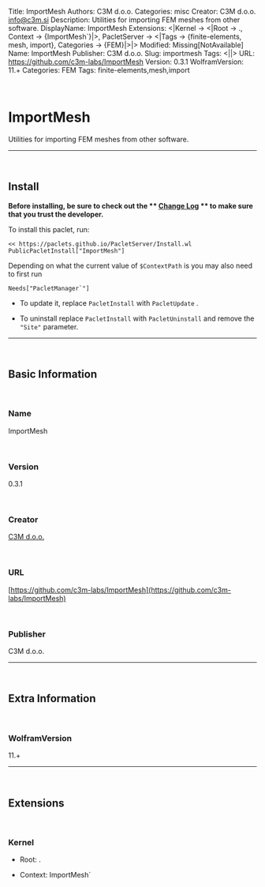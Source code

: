 Title: ImportMesh
Authors: C3M d.o.o.
Categories: misc
Creator: C3M d.o.o. <info@c3m.si>
Description: Utilities for importing FEM meshes from other software.
DisplayName: ImportMesh
Extensions: <|Kernel -> <|Root -> ., Context -> {ImportMesh`}|>, PacletServer -> <|Tags -> {finite-elements, mesh, import}, Categories -> {FEM}|>|>
Modified: Missing[NotAvailable]
Name: ImportMesh
Publisher: C3M d.o.o.
Slug: importmesh
Tags: <||>
URL: https://github.com/c3m-labs/ImportMesh
Version: 0.3.1
WolframVersion: 11.+
Categories: FEM
Tags: finite-elements,mesh,import

<a id="importmesh" class="Section" style="width:0;height:0;margin:0;padding:0;">&zwnj;</a>

# ImportMesh

Utilities for importing FEM meshes from other software.

---

<a id="install" class="Subsection" style="width:0;height:0;margin:0;padding:0;">&zwnj;</a>

## Install

**Before installing, be sure to check out the ** **[Change Log](https://paclets.github.io/PacletServer/pages/log.html)** ** to make sure that you trust the developer.**

To install this paclet, run:

    << https://paclets.github.io/PacletServer/Install.wl
    PublicPacletInstall["ImportMesh"]

Depending on what the current value of  ```$ContextPath``` is you may also need to first run

    Needs["PacletManager`"]

*  To update it, replace  ```PacletInstall``` with  ```PacletUpdate``` . 

*  To uninstall replace  ```PacletInstall``` with  ```PacletUninstall``` and remove the  ```"Site"``` parameter.

---

<a id="basic-information" class="Subsection" style="width:0;height:0;margin:0;padding:0;">&zwnj;</a>

## Basic Information

<a id="name" class="Subsubsection" style="width:0;height:0;margin:0;padding:0;">&zwnj;</a>

### Name

ImportMesh

<a id="version" class="Subsubsection" style="width:0;height:0;margin:0;padding:0;">&zwnj;</a>

### Version

0.3.1

<a id="creator" class="Subsubsection" style="width:0;height:0;margin:0;padding:0;">&zwnj;</a>

### Creator

[C3M d.o.o.](mailto:info@c3m.si)

<a id="url" class="Subsubsection" style="width:0;height:0;margin:0;padding:0;">&zwnj;</a>

### URL

[https://github.com/c3m-labs/ImportMesh](https://github.com/c3m-labs/ImportMesh)

<a id="publisher" class="Subsubsection" style="width:0;height:0;margin:0;padding:0;">&zwnj;</a>

### Publisher

C3M d.o.o.

---

<a id="extra-information" class="Subsection" style="width:0;height:0;margin:0;padding:0;">&zwnj;</a>

## Extra Information

<a id="wolframversion" class="Subsubsection" style="width:0;height:0;margin:0;padding:0;">&zwnj;</a>

### WolframVersion

11.+

---

<a id="extensions" class="Subsection" style="width:0;height:0;margin:0;padding:0;">&zwnj;</a>

## Extensions

<a id="kernel" class="Subsubsection" style="width:0;height:0;margin:0;padding:0;">&zwnj;</a>

### Kernel

*  Root: .

*  Context: ImportMesh`